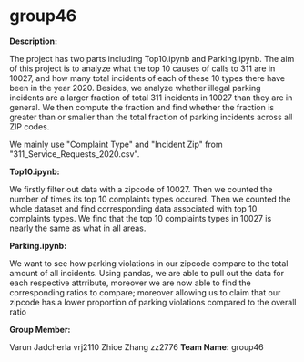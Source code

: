 # group46

**Description:**
  
  The project has two parts including Top10.ipynb and Parking.ipynb. The aim of this project is to analyze what the top 10 causes of calls to 311 are in 10027, and  how many total incidents of each of these 10 types there have been in the year 2020. Besides, we analyze whether illegal parking incidents are a larger fraction of total 311 incidents in 10027 than they are in general. We then compute the fraction and find whether the fraction is greater than or smaller than the total fraction of parking incidents across all ZIP codes.
  
  We mainly use "Complaint Type" and "Incident Zip" from "311_Service_Requests_2020.csv".
  
**Top10.ipynb:**

We firstly filter out data with a zipcode of 10027. Then we counted the number of times its top 10 complaints types occured. Then we counted the whole dataset and find corresponding data associated with top 10 complaints types. We find that the top 10 complaints types in 10027 is nearly the same as what in all areas.

**Parking.ipynb:**

We want to see how parking violations in our zipcode compare to the total amount of all incidents. Using pandas, we are able to pull out the data for each respective attrribute, moreover we are now able to find the corresponding ratios to compare; moreover allowing us to claim that our zipcode has a lower proportion of parking violations compared to the overall ratio

**Group Member:**
  
  Varun Jadcherla vrj2110
  Zhice Zhang zz2776
**Team Name:**
group46
